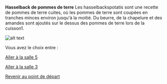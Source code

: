 

**Hasselback de pommes de terre**
Les hasselbackspotatis  sont une recette de pommes de terre cuites, où les pommes de terre sont coupées en tranches minces environ jusqu'à la moitié. Du beurre, de la chapelure et des amandes sont ajoutés sur le dessus des pommes de terre lors de la cuisson1.




![alt text](../images/toto.webp)


Vous avez le choix entre :


[Aller à la salle 5](https://github.com/cfourcaud/TP2_Groupe3/blob/main/Salle5.md "Salle 5")

[Aller à la salle 3](https://github.com/cfourcaud/TP2_Groupe3/blob/main/Salle3.md "Salle 3")



[Revenir au point de départ](https://github.com/cfourcaud/TP2_GRP3_Labyrinthe/blob/main/index.md "Revenir au point de départ")
